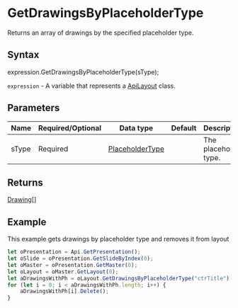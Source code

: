 # GetDrawingsByPlaceholderType

Returns an array of drawings by the specified placeholder type.

## Syntax

expression.GetDrawingsByPlaceholderType(sType);

`expression` - A variable that represents a [ApiLayout](../ApiLayout.md) class.

## Parameters

| **Name** | **Required/Optional** | **Data type** | **Default** | **Description** |
| ------------- | ------------- | ------------- | ------------- | ------------- |
| sType | Required | [PlaceholderType](../../Enumeration/PlaceholderType.md) |  | The placeholder type. |

## Returns

[Drawing[]](../../Enumeration/Drawing.md)

## Example

This example gets drawings by placeholder type and removes it from layout

```javascript
let oPresentation = Api.GetPresentation();
let oSlide = oPresentation.GetSlideByIndex(0);
let oMaster = oPresentation.GetMaster(0);
let oLayout = oMaster.GetLayout(0);
let aDrawingsWithPh = oLayout.GetDrawingsByPlaceholderType("ctrTitle");
for (let i = 0; i < aDrawingsWithPh.length; i++) {
    aDrawingsWithPh[i].Delete();
}

```
